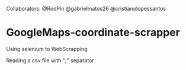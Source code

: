 Collaborators: @RodPin @gabrielmatos26 @cristianolopessantos

# GoogleMaps-coordinate-scrapper

Using selenium to WebScrapping

Reading a csv file with ";" separator
